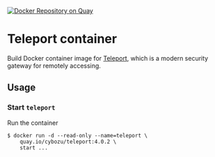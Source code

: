 [![Docker Repository on Quay](https://quay.io/repository/cybozu/teleport/status "Docker Repository on Quay")](https://quay.io/repository/cybozu/teleport)

Teleport container
==================

Build Docker container image for [Teleport][], which  is a modern security gateway for remotely accessing.


Usage
-----

### Start `teleport`

Run the container

```console
$ docker run -d --read-only --name=teleport \
    quay.io/cybozu/teleport:4.0.2 \
    start ...
```

[Teleport]: https://github.com/gravitational/teleport
